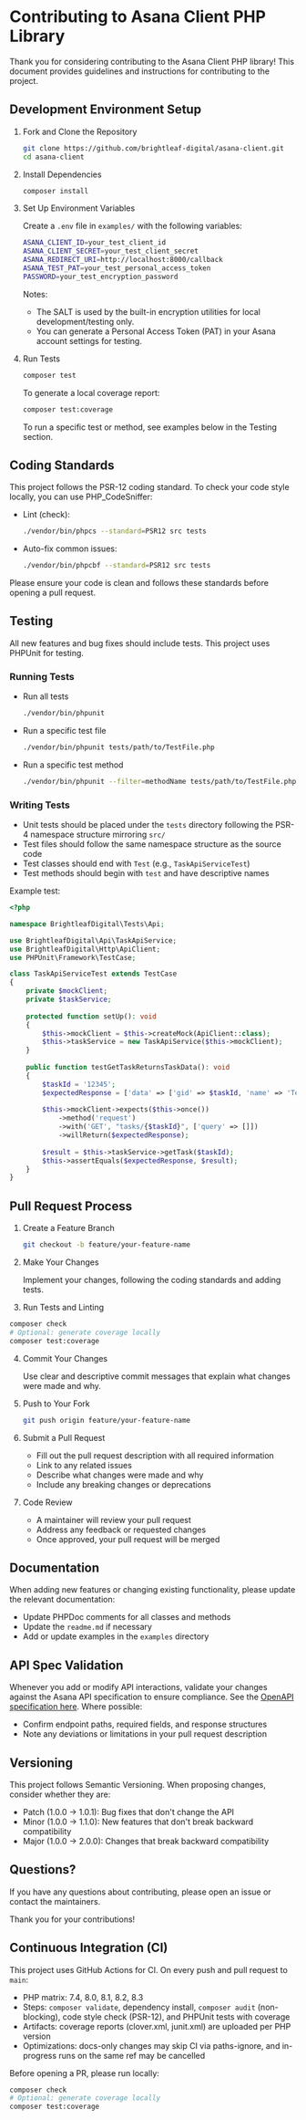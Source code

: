 # Contributing to Asana Client PHP Library

Thank you for considering contributing to the Asana Client PHP library! This document provides guidelines and instructions for contributing to the project.

## Development Environment Setup

1. Fork and Clone the Repository

   ```bash
   git clone https://github.com/brightleaf-digital/asana-client.git
   cd asana-client
   ```

2. Install Dependencies

   ```bash
   composer install
   ```

3. Set Up Environment Variables

   Create a `.env` file in `examples/` with the following variables:

   ```bash
   ASANA_CLIENT_ID=your_test_client_id
   ASANA_CLIENT_SECRET=your_test_client_secret
   ASANA_REDIRECT_URI=http://localhost:8000/callback
   ASANA_TEST_PAT=your_test_personal_access_token
   PASSWORD=your_test_encryption_password
   ```

   Notes:
   - The SALT is used by the built-in encryption utilities for local development/testing only.
   - You can generate a Personal Access Token (PAT) in your Asana account settings for testing.

4. Run Tests

   ```bash
   composer test
   ```

   To generate a local coverage report:
   ```bash
   composer test:coverage
   ```

   To run a specific test or method, see examples below in the Testing section.

## Coding Standards

This project follows the PSR-12 coding standard. To check your code style locally, you can use PHP_CodeSniffer:

- Lint (check):
  ```bash
  ./vendor/bin/phpcs --standard=PSR12 src tests
  ```

- Auto-fix common issues:
  ```bash
  ./vendor/bin/phpcbf --standard=PSR12 src tests
  ```

Please ensure your code is clean and follows these standards before opening a pull request.

## Testing

All new features and bug fixes should include tests. This project uses PHPUnit for testing.

### Running Tests

- Run all tests
  ```bash
  ./vendor/bin/phpunit
  ```

- Run a specific test file
  ```bash
  ./vendor/bin/phpunit tests/path/to/TestFile.php
  ```

- Run a specific test method
  ```bash
  ./vendor/bin/phpunit --filter=methodName tests/path/to/TestFile.php
  ```

### Writing Tests

- Unit tests should be placed under the `tests` directory following the PSR-4 namespace structure mirroring `src/`
- Test files should follow the same namespace structure as the source code
- Test classes should end with `Test` (e.g., `TaskApiServiceTest`)
- Test methods should begin with `test` and have descriptive names

Example test:

```php
<?php

namespace BrightleafDigital\Tests\Api;

use BrightleafDigital\Api\TaskApiService;
use BrightleafDigital\Http\ApiClient;
use PHPUnit\Framework\TestCase;

class TaskApiServiceTest extends TestCase
{
    private $mockClient;
    private $taskService;
    
    protected function setUp(): void
    {
        $this->mockClient = $this->createMock(ApiClient::class);
        $this->taskService = new TaskApiService($this->mockClient);
    }
    
    public function testGetTaskReturnsTaskData(): void
    {
        $taskId = '12345';
        $expectedResponse = ['data' => ['gid' => $taskId, 'name' => 'Test Task']];
        
        $this->mockClient->expects($this->once())
            ->method('request')
            ->with('GET', "tasks/{$taskId}", ['query' => []])
            ->willReturn($expectedResponse);
        
        $result = $this->taskService->getTask($taskId);
        $this->assertEquals($expectedResponse, $result);
    }
}
```

## Pull Request Process

1. Create a Feature Branch

   ```bash
   git checkout -b feature/your-feature-name
   ```

2. Make Your Changes

   Implement your changes, following the coding standards and adding tests.

3. Run Tests and Linting

  ```bash
  composer check
  # Optional: generate coverage locally
  composer test:coverage
  ```

4. Commit Your Changes

   Use clear and descriptive commit messages that explain what changes were made and why.

5. Push to Your Fork

   ```bash
   git push origin feature/your-feature-name
   ```

6. Submit a Pull Request

   - Fill out the pull request description with all required information
   - Link to any related issues
   - Describe what changes were made and why
   - Include any breaking changes or deprecations

7. Code Review

   - A maintainer will review your pull request
   - Address any feedback or requested changes
   - Once approved, your pull request will be merged

## Documentation

When adding new features or changing existing functionality, please update the relevant documentation:

- Update PHPDoc comments for all classes and methods
- Update the `readme.md` if necessary
- Add or update examples in the `examples` directory

## API Spec Validation

Whenever you add or modify API interactions, validate your changes against the Asana API specification to ensure
compliance. See the [OpenAPI specification here](https://github.com/Asana/openapi). Where possible:

- Confirm endpoint paths, required fields, and response structures
- Note any deviations or limitations in your pull request description

## Versioning

This project follows Semantic Versioning. When proposing changes, consider whether they are:

- Patch (1.0.0 -> 1.0.1): Bug fixes that don't change the API
- Minor (1.0.0 -> 1.1.0): New features that don't break backward compatibility
- Major (1.0.0 -> 2.0.0): Changes that break backward compatibility

## Questions?

If you have any questions about contributing, please open an issue or contact the maintainers.

Thank you for your contributions!


## Continuous Integration (CI)

This project uses GitHub Actions for CI. On every push and pull request to `main`:
- PHP matrix: 7.4, 8.0, 8.1, 8.2, 8.3
- Steps: `composer validate`, dependency install, `composer audit` (non-blocking), code style check (PSR-12), and PHPUnit tests with coverage
- Artifacts: coverage reports (clover.xml, junit.xml) are uploaded per PHP version
- Optimizations: docs-only changes may skip CI via paths-ignore, and in-progress runs on the same ref may be cancelled

Before opening a PR, please run locally:

```bash
composer check
# Optional: generate coverage locally
composer test:coverage
```
